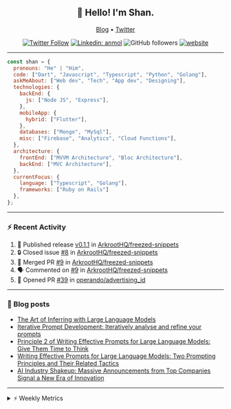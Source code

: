 <h2 align="center">👋 Hello! I'm Shan.</h2>
<p align="center">
  <a href="https://medium.com/feed/@shan-shaji">Blog</a> •
  <a href="https://twitter.com/intent/follow?screen_name=shan__shaji">Twitter</a>
</p>

<p align="center"><a href="https://twitter.com/intent/follow?screen_name=shan__shaji"><img src="https://img.shields.io/twitter/follow/shan__shaji?style=flat" alt="Twitter Follow"></a>
<a href="https://www.linkedin.com/in/shan-shaji/"><img src="https://img.shields.io/badge/shan-shaji?style=flat-square&amp;logo=Linkedin&amp;logoColor=white&amp;link=https://www.linkedin.com/in/shan-shaji/" alt="Linkedin: anmol"></a>
<img src="https://img.shields.io/github/followers/shan-shaji?label=Follow&amp;style=social" alt="GitHub followers">
<a href="http://shan-shaji.github.io/"><img src="https://img.shields.io/badge/Website-46a2f1.svg?&amp;style=flat-square&amp;logo=Google-Chrome&amp;logoColor=white&amp;link=http://shan-shaji.github.io/" alt="website"></a></p>

<hr>

```javascript
const shan = {
  pronouns: "He" | "Him",
  code: ["Dart", "Javascript", "Typescript", "Python", "Golang"],
  askMeAbout: ["Web dev", "Tech", "App dev", "Designing"],
  technologies: {
    backEnd: {
      js: ["Node JS", "Express"],
    },
    mobileApp: {
      hybrid: ["Flutter"],
    },
    databases: ["Mongo", "MySql"],
    misc: ["Firebase", "Analytics", "Cloud Functions"],
  },
  architecture: {
    frontEnd: ["MVVM Architecture", "Bloc Architecture"],
    backEnd: ["MVC Architecture"],
  },
  currentFocus: {
    language: ["Typescript", "Golang"],
    frameworks: ["Ruby on Rails"]
  },
};
```

---

### ⚡ Recent Activity

<!--START_SECTION:activity-->
1. 🚀 Published release [v0.1.1](https://github.com/ArkrootHQ/freezed-snippets/releases/tag/v0.1.1) in [ArkrootHQ/freezed-snippets](https://github.com/ArkrootHQ/freezed-snippets)
2. 🔒 Closed issue [#8](https://github.com/ArkrootHQ/freezed-snippets/issues/8) in [ArkrootHQ/freezed-snippets](https://github.com/ArkrootHQ/freezed-snippets)
3. 🎉 Merged PR [#9](https://github.com/ArkrootHQ/freezed-snippets/pull/9) in [ArkrootHQ/freezed-snippets](https://github.com/ArkrootHQ/freezed-snippets)
4. 🗣 Commented on [#9](https://github.com/ArkrootHQ/freezed-snippets/pull/9#issuecomment-1879682019) in [ArkrootHQ/freezed-snippets](https://github.com/ArkrootHQ/freezed-snippets)
5. 💪 Opened PR [#39](https://github.com/operando/advertising_id/pull/39) in [operando/advertising_id](https://github.com/operando/advertising_id)
<!--END_SECTION:activity-->

---

### 📕 Blog posts

<!-- BLOG-POST-LIST:START -->
- [The Art of Inferring with Large Language Models](https://dev.to/arkroot/the-art-of-inferring-with-large-language-models-243m)
- [Iterative Prompt Development: Iteratively analyse and refine your prompts](https://dev.to/arkroot/iterative-prompt-development-iteratively-analyse-and-refine-your-prompts-3ibl)
- [Principle 2 of Writing Effective Prompts for Large Language Models: Give Them Time to Think](https://dev.to/arkroot/principle-2-of-writing-effective-prompts-for-large-language-models-give-them-time-to-think-25j3)
- [Writing Effective Prompts for Large Language Models: Two Prompting Principles and Their Related Tactics](https://dev.to/arkroot/writing-effective-prompts-for-large-language-models-two-prompting-principles-and-their-related-tactics-151a)
- [AI Industry Shakeup: Massive Announcements from Top Companies Signal a New Era of Innovation](https://dev.to/shanshaji/ai-industry-shakeup-massive-announcements-from-top-companies-signal-a-new-era-of-innovation-pj7)
<!-- BLOG-POST-LIST:END -->

<hr>
<details>
    <summary>⚡ Weekly Metrics</summary>
    <p>
    
<!--START_SECTION:waka-->
![Code Time](http://img.shields.io/badge/Code%20Time-2%2C763%20hrs%2026%20mins-blue)

![Profile Views](http://img.shields.io/badge/Profile%20Views-0-blue)

**🐱 My GitHub Data** 

> 📦 ? Used in GitHub's Storage 
 > 
> 🏆 53 Contributions in the Year 2024
 > 
> 💼 Opted to Hire
 > 
> 📜 99 Public Repositories 
 > 
> 🔑 0 Private Repositories 
 > 
**I'm a Night 🦉** 

```text
🌞 Morning                9229 commits        ████░░░░░░░░░░░░░░░░░░░░░   17.70 % 
🌆 Daytime                16178 commits       ████████░░░░░░░░░░░░░░░░░   31.02 % 
🌃 Evening                19903 commits       ██████████░░░░░░░░░░░░░░░   38.17 % 
🌙 Night                  6837 commits        ███░░░░░░░░░░░░░░░░░░░░░░   13.11 % 
```
📅 **I'm Most Productive on Friday** 

```text
Monday                   9301 commits        ████░░░░░░░░░░░░░░░░░░░░░   17.84 % 
Tuesday                  9157 commits        ████░░░░░░░░░░░░░░░░░░░░░   17.56 % 
Wednesday                6802 commits        ███░░░░░░░░░░░░░░░░░░░░░░   13.04 % 
Thursday                 9509 commits        █████░░░░░░░░░░░░░░░░░░░░   18.23 % 
Friday                   9978 commits        █████░░░░░░░░░░░░░░░░░░░░   19.13 % 
Saturday                 3732 commits        ██░░░░░░░░░░░░░░░░░░░░░░░   07.16 % 
Sunday                   3668 commits        ██░░░░░░░░░░░░░░░░░░░░░░░   07.03 % 
```


📊 **This Week I Spent My Time On** 

```text
🕑︎ Time Zone: Asia/Kolkata

💬 Programming Languages: 
TypeScript               9 mins              █████████████████████████   99.31 % 
Markdown                 0 secs              ░░░░░░░░░░░░░░░░░░░░░░░░░   00.69 % 

🔥 Editors: 
VS Code                  9 mins              █████████████████████████   100.00 % 

🐱‍💻 Projects: 
homeday-functions        9 mins              █████████████████████████   100.00 % 

💻 Operating System: 
Mac                      9 mins              █████████████████████████   100.00 % 
```

**I Mostly Code in Dart** 

```text
Dart                     49 repos            ███████████░░░░░░░░░░░░░░   43.75 % 
Python                   6 repos             █░░░░░░░░░░░░░░░░░░░░░░░░   05.36 % 
C++                      3 repos             █░░░░░░░░░░░░░░░░░░░░░░░░   02.68 % 
Swift                    1 repo              ░░░░░░░░░░░░░░░░░░░░░░░░░   00.89 % 
Shell                    1 repo              ░░░░░░░░░░░░░░░░░░░░░░░░░   00.89 % 
```




 Last Updated on 16/01/2024 18:51:56 UTC
<!--END_SECTION:waka-->

</p>
 </details>
